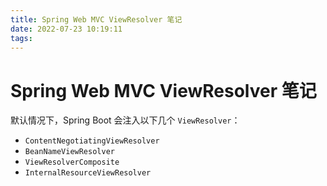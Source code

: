 ```yaml
---
title: Spring Web MVC ViewResolver 笔记
date: 2022-07-23 10:19:11
tags:
---
```


# Spring Web MVC ViewResolver 笔记


默认情况下，Spring Boot 会注入以下几个 `ViewResolver`：

- `ContentNegotiatingViewResolver`
- `BeanNameViewResolver`
- `ViewResolverComposite`
- `InternalResourceViewResolver`